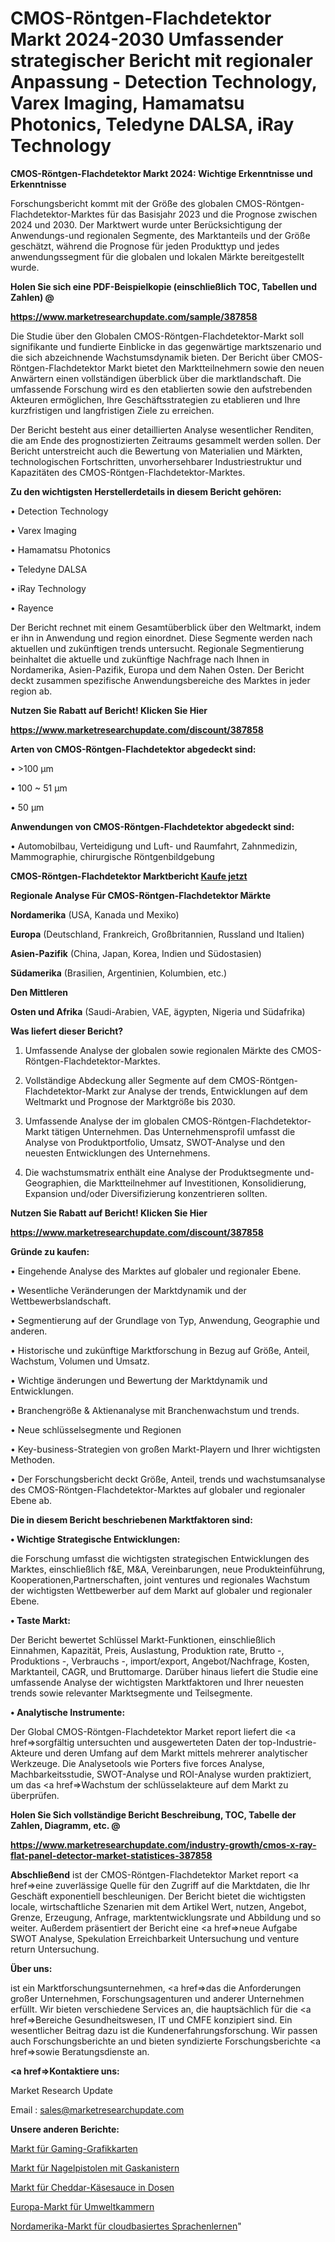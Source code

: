 # CMOS-Röntgen-Flachdetektor Markt 2024-2030 Umfassender strategischer Bericht mit regionaler Anpassung - Detection Technology, Varex Imaging, Hamamatsu Photonics, Teledyne DALSA, iRay Technology

<strong>CMOS-Röntgen-Flachdetektor Markt 2024: Wichtige Erkenntnisse und Erkenntnisse</strong>

Forschungsbericht kommt mit der Größe des globalen CMOS-Röntgen-Flachdetektor-Marktes für das Basisjahr 2023 und die Prognose zwischen 2024 und 2030. Der Marktwert wurde unter Berücksichtigung der Anwendungs-und regionalen Segmente, des Marktanteils und der Größe geschätzt, während die Prognose für jeden Produkttyp und jedes anwendungssegment für die globalen und lokalen Märkte bereitgestellt wurde.



<strong>Holen Sie sich eine PDF-Beispielkopie (einschließlich TOC, Tabellen und Zahlen) @
</strong>

<strong><a href=https://www.marketresearchupdate.com/sample/387858>

<strong>https://www.marketresearchupdate.com/sample/387858</u></font></a></strong></strong>

Die Studie über den Globalen CMOS-Röntgen-Flachdetektor-Markt soll signifikante und fundierte Einblicke in das gegenwärtige marktszenario und die sich abzeichnende Wachstumsdynamik bieten. Der Bericht über CMOS-Röntgen-Flachdetektor Markt bietet den Marktteilnehmern sowie den neuen Anwärtern einen vollständigen überblick über die marktlandschaft. Die umfassende Forschung wird es den etablierten sowie den aufstrebenden Akteuren ermöglichen, Ihre Geschäftsstrategien zu etablieren und Ihre kurzfristigen und langfristigen Ziele zu erreichen.

Der Bericht besteht aus einer detaillierten Analyse wesentlicher Renditen, die am Ende des prognostizierten Zeitraums gesammelt werden sollen. Der Bericht unterstreicht auch die Bewertung von Materialien und Märkten, technologischen Fortschritten, unvorhersehbarer Industriestruktur und Kapazitäten des CMOS-Röntgen-Flachdetektor-Marktes.



<strong>Zu den wichtigsten Herstellerdetails in diesem Bericht gehören:</strong>

• Detection Technology

• Varex Imaging

• Hamamatsu Photonics

• Teledyne DALSA

• iRay Technology

• Rayence

Der Bericht rechnet mit einem Gesamtüberblick über den Weltmarkt, indem er ihn in Anwendung und region einordnet. Diese Segmente werden nach aktuellen und zukünftigen trends untersucht. Regionale Segmentierung beinhaltet die aktuelle und zukünftige Nachfrage nach Ihnen in Nordamerika, Asien-Pazifik, Europa und dem Nahen Osten. Der Bericht deckt zusammen spezifische Anwendungsbereiche des Marktes in jeder region ab.



<strong>Nutzen Sie Rabatt auf Bericht! Klicken Sie Hier
</strong>

<strong><a href=https://www.marketresearchupdate.com/discount/387858>https://www.marketresearchupdate.com/discount/387858</b></u></font></strong></a>



<strong>Arten von CMOS-Röntgen-Flachdetektor abgedeckt sind:</strong>

• >100 µm

• 100 ~ 51 µm

• 50 µm



<strong>Anwendungen von CMOS-Röntgen-Flachdetektor abgedeckt sind:</strong>

• Automobilbau, Verteidigung und Luft- und Raumfahrt, Zahnmedizin, Mammographie, chirurgische Röntgenbildgebung



<strong>CMOS-Röntgen-Flachdetektor Marktbericht <a href=https://www.marketresearchupdate.com/buynow/387858>Kaufe jetzt</a></strong>



<strong>Regionale Analyse Für CMOS-Röntgen-Flachdetektor Märkte</strong>



<strong>Nordamerika</strong> (USA, Kanada und Mexiko)



<strong>Europa</strong> (Deutschland, Frankreich, Großbritannien, Russland und Italien)



<strong>Asien-Pazifik</strong> (China, Japan, Korea, Indien und Südostasien)



<strong>Südamerika</strong> (Brasilien, Argentinien, Kolumbien, etc.)



<strong>Den Mittleren</strong> 

<strong>Osten und Afrika</strong> (Saudi-Arabien, VAE, ägypten, Nigeria und Südafrika)



<strong>Was liefert dieser Bericht?</strong>

1. Umfassende Analyse der globalen sowie regionalen Märkte des CMOS-Röntgen-Flachdetektor-Marktes.

2. Vollständige Abdeckung aller Segmente auf dem CMOS-Röntgen-Flachdetektor-Markt zur Analyse der trends, Entwicklungen auf dem Weltmarkt und Prognose der Marktgröße bis 2030.

3. Umfassende Analyse der im globalen CMOS-Röntgen-Flachdetektor-Markt tätigen Unternehmen. Das Unternehmensprofil umfasst die Analyse von Produktportfolio, Umsatz, SWOT-Analyse und den neuesten Entwicklungen des Unternehmens.

4. Die wachstumsmatrix enthält eine Analyse der Produktsegmente und-Geographien, die Marktteilnehmer auf Investitionen, Konsolidierung, Expansion und/oder Diversifizierung konzentrieren sollten.



<strong>Nutzen Sie Rabatt auf Bericht! Klicken Sie Hier
</strong>

<strong><a href=https://www.marketresearchupdate.com/discount/387858>https://www.marketresearchupdate.com/discount/387858</b></u></font></strong></a>



<strong>Gründe zu kaufen:</strong>

• Eingehende Analyse des Marktes auf globaler und regionaler Ebene.

• Wesentliche Veränderungen der Marktdynamik und der Wettbewerbslandschaft.

• Segmentierung auf der Grundlage von Typ, Anwendung, Geographie und anderen.

• Historische und zukünftige Marktforschung in Bezug auf Größe, Anteil, Wachstum, Volumen und Umsatz.

• Wichtige änderungen und Bewertung der Marktdynamik und Entwicklungen.

• Branchengröße &amp; Aktienanalyse mit Branchenwachstum und trends.

• Neue schlüsselsegmente und Regionen

• Key-business-Strategien von großen Markt-Playern und Ihrer wichtigsten Methoden.

• Der Forschungsbericht deckt Größe, Anteil, trends und wachstumsanalyse des CMOS-Röntgen-Flachdetektor-Marktes auf globaler und regionaler Ebene ab.



<strong>Die in diesem Bericht beschriebenen Marktfaktoren sind:</strong>



<strong>• Wichtige Strategische Entwicklungen:</strong>

die Forschung umfasst die wichtigsten strategischen Entwicklungen des Marktes, einschließlich f&amp;E, M&amp;A, Vereinbarungen, neue Produkteinführung, Kooperationen,Partnerschaften, joint ventures und regionales Wachstum der wichtigsten Wettbewerber auf dem Markt auf globaler und regionaler Ebene.



<strong>• Taste Markt:</strong>

Der Bericht bewertet Schlüssel Markt-Funktionen, einschließlich Einnahmen, Kapazität, Preis, Auslastung, Produktion rate, Brutto -, Produktions -, Verbrauchs -, import/export, Angebot/Nachfrage, Kosten, Marktanteil, CAGR, und Bruttomarge. Darüber hinaus liefert die Studie eine umfassende Analyse der wichtigsten Marktfaktoren und Ihrer neuesten trends sowie relevanter Marktsegmente und Teilsegmente.



<strong>• Analytische Instrumente:</strong>

Der Global CMOS-Röntgen-Flachdetektor Market report liefert die <a href=>sorgf</a>ältig untersuchten und ausgewerteten Daten der top-Industrie-Akteure und deren Umfang auf dem Markt mittels mehrerer analytischer Werkzeuge. Die Analysetools wie Porters five forces Analyse, Machbarkeitsstudie, SWOT-Analyse und ROI-Analyse wurden praktiziert, um das <a href=>Wachstum</a> der schlüsselakteure auf dem Markt zu überprüfen.



<strong>Holen Sie Sich vollständige Bericht Beschreibung, TOC, Tabelle der Zahlen, Diagramm, etc. @ </strong>

<strong><a href=https://www.marketresearchupdate.com/industry-growth/cmos-x-ray-flat-panel-detector-market-statistices-387858>https://www.marketresearchupdate.com/industry-growth/cmos-x-ray-flat-panel-detector-market-statistices-387858</a></font></strong>



<strong>Abschließend</strong> ist der CMOS-Röntgen-Flachdetektor Market report <a href=>eine</a> zuverlässige Quelle für den Zugriff auf die Marktdaten, die Ihr Geschäft exponentiell beschleunigen. Der Bericht bietet die wichtigsten locale, wirtschaftliche Szenarien mit dem Artikel Wert, nutzen, Angebot, Grenze, Erzeugung, Anfrage, marktentwicklungsrate und Abbildung und so weiter. Außerdem präsentiert der Bericht eine <a href=>neue</a> Aufgabe SWOT Analyse, Spekulation Erreichbarkeit Untersuchung und venture return Untersuchung.



<strong>Über uns:</strong>

 ist ein Marktforschungsunternehmen, <a href=>das</a> die Anforderungen großer Unternehmen, Forschungsagenturen und anderer Unternehmen erfüllt. Wir bieten verschiedene Services an, die hauptsächlich für die <a href=>Bereiche</a> Gesundheitswesen, IT und CMFE konzipiert sind. Ein wesentlicher Beitrag dazu ist die Kundenerfahrungsforschung. Wir passen auch Forschungsberichte an und bieten syndizierte Forschungsberichte <a href=>sowie</a> Beratungsdienste an.



<strong><a href=>Kontaktiere uns:</a></strong>

Market Research Update

Email : sales@marketresearchupdate.com



<strong>Unsere anderen Berichte:</strong>

<a href=https://www.linkedin.com/pulse/gaming-graphics-card-market-size-share-trend>Markt für Gaming-Grafikkarten</a>

<a href=https://www.linkedin.com/pulse/gas-canisters-nail-gun-market-size-emerging-trends>Markt für Nagelpistolen mit Gaskanistern</a>

<a href=https://www.linkedin.com/pulse/canned-cheddar-cheese-sauce-market-sizing-up-anticipating>Markt für Cheddar-Käsesauce in Dosen</a>

<a href=https://www.linkedin.com/pulse/europe-environmental-chambers-market-size-growth-set>Europa-Markt für Umweltkammern</a>

<a href=https://www.linkedin.com/pulse/north-america-cloud-based-language-learning-market-drnkf/>Nordamerika-Markt für cloudbasiertes Sprachenlernen</a>"
